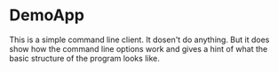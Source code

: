 ﻿# DemoApp

This is a simple command line client. It dosen't do anything. But it does show
how the command line options work and gives a hint of what the basic structure
of the program looks like.


